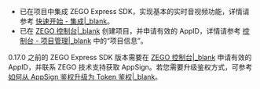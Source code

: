 - 已在项目中集成 ZEGO Express SDK，实现基本的实时音视频功能，详情请参考 [快速开始 - 集成\|_blank](!ExpressVideoSDK-Integration/SDK_Integration)。
- 已在 [ZEGO 控制台\|_blank](https://console.zego.im) 创建项目，并申请有效的 AppID，详情请参考 [控制台 - 项目管理\|_blank](#12107) 中的“项目信息”。

<div class="mk-warning">


0.17.0 之前的 ZEGO Express SDK 版本需要在 [ZEGO 控制台\|_blank](https://console.zego.im) 申请有效的 AppID，并联系 ZEGO 技术支持获取 AppSign。若您需要升级鉴权方式，可参考 [如何从 AppSign 鉴权升级为 Token 鉴权\|_blank](http://doc-zh.zego.im/faq/token_upgrade?product=ExpressVideo&platform=all)。
</div>






